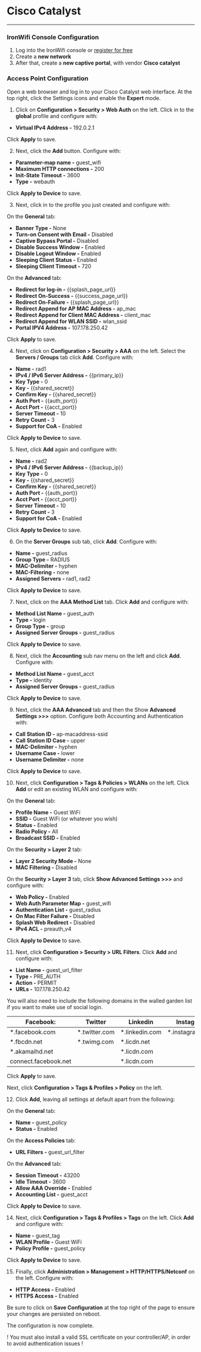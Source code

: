 # **Cisco Catalyst**

---

### IronWifi Console Configuration

1. Log into the IronWifi console or [register for free](https://console.ironwifi.com/register)
2. Create a **new network**
3. After that, create a **new captive portal**, with vendor **Cisco catalyst**

### Access Point Configuration

Open a web browser and log in to your Cisco Catalyst web interface. At the top right, click the Settings icons and enable the **Expert** mode.

1. Click on **Configuration > Security > Web Auth** on the left. Click in to the **global** profile and configure with:

- **Virtual IPv4 Address -** 192.0.2.1

Click **Apply** to save.

2. Next, click the **Add** button. Configure with:

- **Parameter-map name -**	guest_wifi
- **Maximum HTTP connections -**	200
- **Init-State Timeout -**	3600
- **Type -**	webauth

Click **Apply to Device** to save. 

3. Next, click in to the profile you just created and configure with:

On the **General** tab:

- **Banner Type -**	None
- **Turn-on Consent with Email -**	Disabled
- **Captive Bypass Portal -**	Disabled
- **Disable Success Window -**	Enabled
- **Disable Logout Window -**	Enabled
- **Sleeping Client Status -**	Enabled
- **Sleeping Client Timeout -**	720

On the **Advanced** tab:

- **Redirect for log-in -**	{{splash_page_url}}
- **Redirect On-Success -**	{{success_page_url}}
- **Redirect On-Failure -**	{{splash_page_url}}
- **Redirect Append for AP MAC Address -**	ap_mac
- **Redirect Append for Client MAC Address -**	client_mac
- **Redirect Append for WLAN SSID -**	wlan_ssid
- **Portal IPV4 Address -**	107.178.250.42

Click **Apply** to save. 

4. Next, click on **Configuration > Security > AAA** on the left. Select the **Servers / Groups** tab click **Add**. Configure with:

- **Name -**	rad1
- **IPv4 / IPv6 Server Address -** {{primary_ip}}
- **Key Type -**	0
- **Key -** {{shared_secret}}
- **Confirm Key -**	{{shared_secret}}
- **Auth Port -**	{{auth_port}}
- **Acct Port -**	{{acct_port}}
- **Server Timeout -** 10
- **Retry Count -**	3
- **Support for CoA -**	Enabled

Click **Apply to Device** to save.

5. Next, click **Add** again and configure with:

- **Name -**	rad2
- **IPv4 / IPv6 Server Address -** {{backup_ip}}
- **Key Type -**	0
- **Key -**	{{shared_secret}}
- **Confirm Key -**	{{shared_secret}}
- **Auth Port -**	{{auth_port}}
- **Acct Port -**	{{acct_port}}
- **Server Timeout -**	10
- **Retry Count -**	3
- **Support for CoA -**	Enabled

Click **Apply to Device** to save. 

6. On the **Server Groups** sub tab, click **Add**. Configure with:

- **Name -**	guest_radius
- **Group Type -**	RADIUS
- **MAC-Delimiter -**	hyphen
- **MAC-Filtering -**	none
- **Assigned Servers -**	rad1, rad2

Click **Apply to Device** to save. 

7. Next, click on the **AAA Method List** tab. Click **Add** and configure with:

- **Method List Name -**	guest_auth
- **Type -**	login
- **Group Type -**	group
- **Assigned Server Groups -**	guest_radius

Click **Apply to Device** to save.

8. Next, click the **Accounting** sub nav menu on the left and click **Add**. Configure with:

- **Method List Name -**	guest_acct
- **Type -**	identity
- **Assigned Server Groups -**	guest_radius

Click **Apply to Device** to save. 

9. Next, click the **AAA Advanced** tab and then the Show **Advanced Settings >>>** option. Configure both Accounting and Authentication with:

- **Call Station ID -**	ap-macaddress-ssid
- **Call Station ID Case -**	upper
- **MAC-Delimiter -**	hyphen
- **Username Case -**	lower
- **Username Delimiter -**	none

Click **Apply to Device** to save. 

10. Next, click **Configuration > Tags & Policies > WLANs** on the left. Click **Add** or edit an existing WLAN and configure with:

On the **General** tab:

- **Profile Name -**	Guest WiFi
- **SSID -**	Guest WiFi (or whatever you wish)
- **Status -**	Enabled
- **Radio Policy -**	All
- **Broadcast SSID -**	Enabled

On the **Security > Layer 2** tab:

- **Layer 2 Security Mode -**	None
- **MAC Filtering -**	Disabled

On the **Security > Layer 3** tab, click **Show Advanced Settings >>>** and configure with:

- **Web Policy -**	Enabled
- **Web Auth Parameter Map -**	guest_wifi
- **Authentication List -**	guest_radius
- **On Mac Filter Failure -**	Disabled
- **Splash Web Redirect -**	Disabled
- **IPv4 ACL -**	preauth_v4

Click **Apply to Device** to save.

11. Next, click **Configuration > Security > URL Filters**. Click **Add** and configure with:

- **List Name -**	guest_url_filter
- **Type -**	PRE_AUTH
- **Action -**	PERMIT
- **URLs -** 107.178.250.42

You will also need to include the following domains in the walled garden list  if you want to make use of social login.

**Facebook:** | Twitter | Linkedin | Instagram |
------------- | ------- | -------- | --------- |
*.facebook.com | *.twitter.com | *.linkedin.com | *.instagram.com
*.fbcdn.net | *.twimg.com | *.licdn.net |
*.akamaihd.net |          | *.licdn.com |
connect.facebook.net |     | *.licdn.com |

Click **Apply** to save.

Next, click **Configuration > Tags & Profiles > Policy** on the left. 

12. Click **Add**, leaving all settings at default apart from the following:

On the **General** tab:

- **Name -**	guest_policy
- **Status -**	Enabled

On the **Access Policies** tab:

- **URL Filters -**	guest_url_filter

On the **Advanced** tab:

- **Session Timeout -**	43200
- **Idle Timeout -**	3600
- **Allow AAA Override -**	Enabled
- **Accounting List -**	guest_acct

Click **Apply to Device** to save.

14. Next, click **Configuration > Tags & Profiles > Tags** on the left. Click **Add** and configure with:

- **Name -**	guest_tag
- **WLAN Profile -**	Guest WiFi
- **Policy Profile -**	guest_policy

Click **Apply to Device** to save. 

15. Finally, click **Administration > Management > HTTP/HTTPS/Netconf** on the left. Configure with:

- **HTTP Access -**	Enabled
- **HTTPS Access -**	Enabled

Be sure to click on **Save Configuration** at the top right of the page to ensure your changes are persisted on reboot.

The configuration is now complete.


 ! You must also install a valid SSL certificate on your controller/AP, in order to avoid authentication issues !
